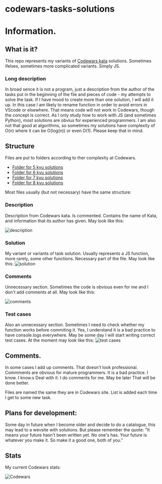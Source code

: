 # codewars-tasks-solutions

<h1> Information.</h1>

<h2>What is it?</h2>
This repo represents my variants of <a href="https://www.codewars.com/kata/" alt="https://www.codewars.com/kata/"> Codewars kata</a>  solutions. Sometimes ifelses, sometimes more complicated variants. Simply JS. 

<h3> Long description</h3>
In broad sence it is not a program, just a description from the author of the tasks put in the beginning of the file and pieces of code - my attempts to solve the task.
If I have mood to create more than one solution, I will add it up.
In this case I am likely to rename function in order to avoid errors in VScode or elsewhere.
That means code will not work in Codewars, though the concept is correct.
As I only study how to work with JS (and sometimes Python), most solutions are obvius for experienced programmers. I am also not that good at algorithms, so sometimes my solutions have complexity of O(n) where it can be O(log(n)) or even O(1).
Please keep that in mind.
<h2> Structure </h2>

Files are put to folders according to ther complexity at Codewars.

<ul>
<li><a href="https://github.com/konung-nvkz/codewars-tasks-solutions/tree/main/5_kyu_Solutions"> Folder for 5 kyu solutions</a></li>
<li><a href="https://github.com/konung-nvkz/codewars-tasks-solutions/tree/main/6_kyu_Solutions"> Folder for 6 kyu solutions</a></li>
<li><a href="https://github.com/konung-nvkz/codewars-tasks-solutions/tree/main/7_kyu_Solutions"> Folder for 7 kyu solutions</a></li>
<li><a href="https://github.com/konung-nvkz/codewars-tasks-solutions/tree/main/8_kyu_Solutions"> Folder for 8 kyu solutions</a></li>
</ul>

Most files usually (but not necessary) have the same structure:

<h3>Description</h3>

Description from Codewars kata. Is commented. Contains the name of Kata, and information that its author has given. 
May look like this:

<img src="https://github.com/konung-nvkz/codewars-tasks-solutions/blob/main/files_for_examples/01_description.png" alt="description">

<h3>Solution</h3>
My variant or variants of task solution. 
Usually represents a JS function, more rarely, some other functions.
Necessary part of the file.
May look like this:

<img src="https://github.com/konung-nvkz/codewars-tasks-solutions/blob/main/files_for_examples/02_solution.png" alt="solution">

<h3>Comments</h3>

Unnecessary section. Sometimes the code is obvious even for me and I don't add comments at all.
May look like this:

<img src="https://github.com/konung-nvkz/codewars-tasks-solutions/blob/main/files_for_examples/03_comments.png" alt="comments">

<h3>Test cases</h3>
Also an unnecessary section. Sometimes I need to check whether my function works before commiting it. Yes, I understand it is a bad practice to have console.logs everywhere. May be some day I will start writing correct test cases.
At the moment may look like this:

<img src="https://github.com/konung-nvkz/codewars-tasks-solutions/blob/main/files_for_examples/04_test_cases.png" alt="test cases">


<h2>Comments.</h2>
In some cases I add up comments.
That doesn't look professional.
Commments are obvious for mature programmers.
It is a bad practice.
I know. I know.s
Deal with it. I do comments for me.
May be later That will be done better.



Files are named the same they are in Codewars site.
List is added each time I get to some new task.

<h2> Plans for development: </h2>

Some day in future when I become older and decide to do a catalogue, this may lead to a wevsite with solutions. But please remember the quote: 
<quote>"It means your future hasn't been written yet. No one's has. Your future is whatever you make it. So make it a good one, both of you." </quote>

<h2> Stats </h2>
My current Codewars stats:

![Codewars](https://www.codewars.com/users/konung-nvkz/badges/small)
